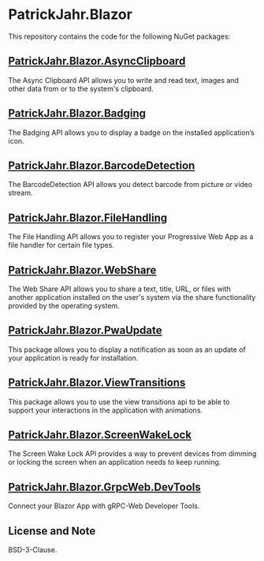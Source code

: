 # PatrickJahr.Blazor

This repository contains the code for the following NuGet packages:

## [PatrickJahr.Blazor.AsyncClipboard](src/PatrickJahr.Blazor.AsyncClipboard/README.md)

The Async Clipboard API allows you to write and read text, images and other data from or to the system's clipboard.

## [PatrickJahr.Blazor.Badging](src/PatrickJahr.Blazor.Badging/README.md)

The Badging API allows you to display a badge on the installed application’s icon.

## [PatrickJahr.Blazor.BarcodeDetection](src/PatrickJahr.Blazor.BarcodeDetection/README.md)

The BarcodeDetection API allows you detect barcode from picture or video stream.

## [PatrickJahr.Blazor.FileHandling](src/PatrickJahr.Blazor.FileHandling/README.md)

The File Handling API allows you to register your Progressive Web App as a file handler for certain file types.

## [PatrickJahr.Blazor.WebShare](src/PatrickJahr.Blazor.WebShare/README.md)

The Web Share API allows you to share a text, title, URL, or files with another application installed on the user's system via the share functionality provided by the operating system.

## [PatrickJahr.Blazor.PwaUpdate](src/PatrickJahr.Blazor.PwaUpdate/README.md)

This package allows you to display a notification as soon as an update of your application is ready for installation.

## [PatrickJahr.Blazor.ViewTransitions](src/PatrickJahr.Blazor.ViewTransitions/README.md)

This package allows you to use the view transitions api to be able to support your interactions in the application with animations.

## [PatrickJahr.Blazor.ScreenWakeLock](src/PatrickJahr.Blazor.ScreenWakeLock/README.md)

The Screen Wake Lock API provides a way to prevent devices from dimming or locking the screen when an application needs to keep running.

## [PatrickJahr.Blazor.GrpcWeb.DevTools](src/PatrickJahr.Blazor.GrpcWeb.DevTools/README.md)

Connect your Blazor App with gRPC-Web Developer Tools.

## License and Note

BSD-3-Clause.
